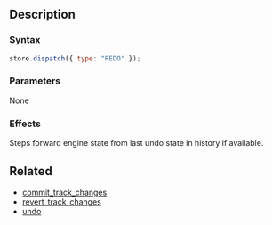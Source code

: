 ## Description

### Syntax

```javascript
store.dispatch({ type: "REDO" });
```

### Parameters

None

### Effects

Steps forward engine state from last undo state in history if available.

## Related

- [commit_track_changes](./commit_track_changes.md)
- [revert_track_changes](./revert_track_changes.md)
- [undo](./undo.md)
